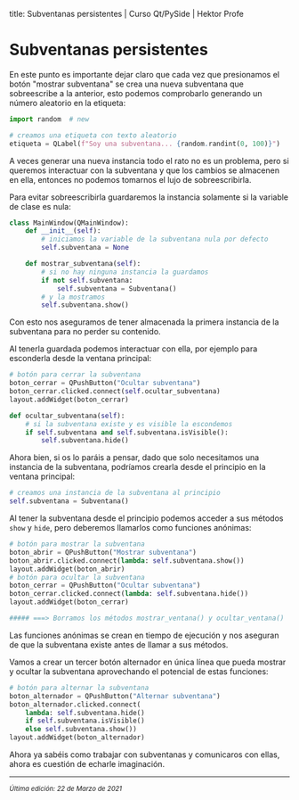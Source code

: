 title: Subventanas persistentes | Curso Qt/PySide | Hektor Profe

# Subventanas persistentes

En este punto es importante dejar claro que cada vez que presionamos el botón "mostrar subventana" se crea una nueva subventana que sobreescribe a la anterior, esto podemos comprobarlo generando un número aleatorio en la etiqueta:

```python
import random  # new

# creamos una etiqueta con texto aleatorio
etiqueta = QLabel(f"Soy una subventana... {random.randint(0, 100)}")
```

A veces generar una nueva instancia todo el rato no es un problema, pero si queremos interactuar con la subventana y que los cambios se almacenen en ella, entonces no podemos tomarnos el lujo de sobreescribirla.

Para evitar sobreescribirla guardaremos la instancia solamente si la variable de clase es nula:

```python
class MainWindow(QMainWindow):
    def __init__(self):
        # iniciamos la variable de la subventana nula por defecto
        self.subventana = None

    def mostrar_subventana(self):
        # si no hay ninguna instancia la guardamos
        if not self.subventana:
            self.subventana = Subventana()
        # y la mostramos
        self.subventana.show()
```

Con esto nos aseguramos de tener almacenada la primera instancia de la subventana para no perder su contenido.

Al tenerla guardada podemos interactuar con ella, por ejemplo para esconderla desde la ventana principal:

```python
# botón para cerrar la subventana
boton_cerrar = QPushButton("Ocultar subventana")
boton_cerrar.clicked.connect(self.ocultar_subventana)
layout.addWidget(boton_cerrar)

def ocultar_subventana(self):
    # si la subventana existe y es visible la escondemos
    if self.subventana and self.subventana.isVisible():
        self.subventana.hide()
```

Ahora bien, si os lo paráis a pensar, dado que solo necesitamos una instancia de la subventana, podríamos crearla desde el principio en la ventana principal:

```python
# creamos una instancia de la subventana al principio
self.subventana = Subventana()
```

Al tener la subventana desde el principio podemos acceder a sus métodos `show` y `hide`, pero deberemos llamarlos como funciones anónimas:

```python
# botón para mostrar la subventana
boton_abrir = QPushButton("Mostrar subventana")
boton_abrir.clicked.connect(lambda: self.subventana.show())
layout.addWidget(boton_abrir)
# botón para ocultar la subventana
boton_cerrar = QPushButton("Ocultar subventana")
boton_cerrar.clicked.connect(lambda: self.subventana.hide())
layout.addWidget(boton_cerrar)

##### ===> Borramos los métodos mostrar_ventana() y ocultar_ventana()
```

Las funciones anónimas se crean en tiempo de ejecución y nos aseguran de que la subventana existe antes de llamar a sus métodos.

Vamos a crear un tercer botón alternador en única línea que pueda mostrar y ocultar la subventana aprovechando el potencial de estas funciones:

```python
# botón para alternar la subventana
boton_alternador = QPushButton("Alternar subventana")
boton_alternador.clicked.connect(
    lambda: self.subventana.hide()
    if self.subventana.isVisible()
    else self.subventana.show())
layout.addWidget(boton_alternador)
```

Ahora ya sabéis como trabajar con subventanas y comunicaros con ellas, ahora es cuestión de echarle imaginación.


___
<small class="edited"><i>Última edición: 22 de Marzo de 2021</i></small>